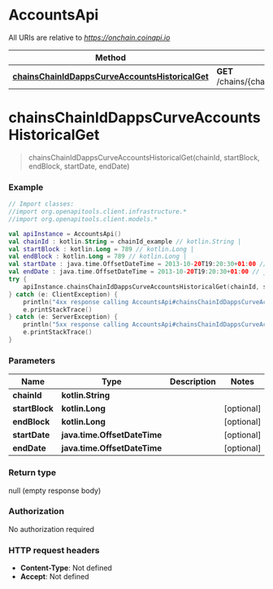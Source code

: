 # AccountsApi

All URIs are relative to *https://onchain.coinapi.io*

Method | HTTP request | Description
------------- | ------------- | -------------
[**chainsChainIdDappsCurveAccountsHistoricalGet**](AccountsApi.md#chainsChainIdDappsCurveAccountsHistoricalGet) | **GET** /chains/{chain_id}/dapps/curve/accounts/historical | 


<a name="chainsChainIdDappsCurveAccountsHistoricalGet"></a>
# **chainsChainIdDappsCurveAccountsHistoricalGet**
> chainsChainIdDappsCurveAccountsHistoricalGet(chainId, startBlock, endBlock, startDate, endDate)



### Example
```kotlin
// Import classes:
//import org.openapitools.client.infrastructure.*
//import org.openapitools.client.models.*

val apiInstance = AccountsApi()
val chainId : kotlin.String = chainId_example // kotlin.String | 
val startBlock : kotlin.Long = 789 // kotlin.Long | 
val endBlock : kotlin.Long = 789 // kotlin.Long | 
val startDate : java.time.OffsetDateTime = 2013-10-20T19:20:30+01:00 // java.time.OffsetDateTime | 
val endDate : java.time.OffsetDateTime = 2013-10-20T19:20:30+01:00 // java.time.OffsetDateTime | 
try {
    apiInstance.chainsChainIdDappsCurveAccountsHistoricalGet(chainId, startBlock, endBlock, startDate, endDate)
} catch (e: ClientException) {
    println("4xx response calling AccountsApi#chainsChainIdDappsCurveAccountsHistoricalGet")
    e.printStackTrace()
} catch (e: ServerException) {
    println("5xx response calling AccountsApi#chainsChainIdDappsCurveAccountsHistoricalGet")
    e.printStackTrace()
}
```

### Parameters

Name | Type | Description  | Notes
------------- | ------------- | ------------- | -------------
 **chainId** | **kotlin.String**|  |
 **startBlock** | **kotlin.Long**|  | [optional]
 **endBlock** | **kotlin.Long**|  | [optional]
 **startDate** | **java.time.OffsetDateTime**|  | [optional]
 **endDate** | **java.time.OffsetDateTime**|  | [optional]

### Return type

null (empty response body)

### Authorization

No authorization required

### HTTP request headers

 - **Content-Type**: Not defined
 - **Accept**: Not defined

